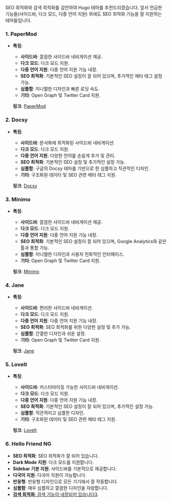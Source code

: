 SEO 최적화와 검색 최적화를 감안하여 Hugo 테마를 추천드리겠습니다. 앞서 언급한 기능들(사이드바, 다크 모드, 다중 언어 지원) 외에도 SEO 최적화 기능을 잘 지원하는 테마들입니다.

### 1. **PaperMod**

- **특징**:
    
    - **사이드바**: 깔끔한 사이드바 네비게이션 제공.
    - **다크 모드**: 다크 모드 지원.
    - **다중 언어 지원**: 다중 언어 지원 기능 내장.
    - **SEO 최적화**: 기본적인 SEO 설정이 잘 되어 있으며, 추가적인 메타 태그 설정 가능.
    - **심플함**: 미니멀한 디자인과 빠른 로딩 속도.
    - **기타**: Open Graph 및 Twitter Card 지원.
    
    **링크**: [PaperMod](https://github.com/adityatelange/hugo-PaperMod)
    

### 2. **Docsy**

- **특징**:
    
    - **사이드바**: 문서화에 최적화된 사이드바 네비게이션.
    - **다크 모드**: 다크 모드 지원.
    - **다중 언어 지원**: 다양한 언어를 손쉽게 추가 및 관리.
    - **SEO 최적화**: 기본적인 SEO 설정 및 추가적인 설정 가능.
    - **심플함**: 구글의 Docsy 테마를 기반으로 한 심플하고 직관적인 디자인.
    - **기타**: 구조화된 데이터 및 SEO 관련 메타 태그 지원.
    
    **링크**: [Docsy](https://github.com/google/docsy)
    

### 3. **Minimo**

- **특징**:
    
    - **사이드바**: 깔끔한 사이드바 네비게이션 제공.
    - **다크 모드**: 다크 모드 지원.
    - **다중 언어 지원**: 다중 언어 지원 기능 내장.
    - **SEO 최적화**: 기본적인 SEO 설정이 잘 되어 있으며, Google Analytics와 같은 툴과 통합 가능.
    - **심플함**: 미니멀한 디자인과 사용자 친화적인 인터페이스.
    - **기타**: Open Graph 및 Twitter Card 지원.
    
    **링크**: [Minimo](https://github.com/MunifTanjim/minimo)
    

### 4. **Jane**

- **특징**:
    
    - **사이드바**: 편리한 사이드바 네비게이션.
    - **다크 모드**: 다크 모드 지원.
    - **다중 언어 지원**: 다중 언어 지원 기능 내장.
    - **SEO 최적화**: SEO 최적화를 위한 다양한 설정 및 추가 가능.
    - **심플함**: 간결한 디자인과 쉬운 설정.
    - **기타**: Open Graph 및 Twitter Card 지원.
    
    **링크**: [Jane](https://github.com/xianmin/hugo-theme-jane)
    

### 5. **LoveIt**

- **특징**:
    
    - **사이드바**: 커스터마이징 가능한 사이드바 네비게이션.
    - **다크 모드**: 다크 모드 지원.
    - **다중 언어 지원**: 다중 언어 지원 기능 내장.
    - **SEO 최적화**: 기본적인 SEO 설정이 잘 되어 있으며, 추가적인 설정 가능.
    - **심플함**: 직관적이고 심플한 디자인.
    - **기타**: 구조화된 데이터 및 SEO 관련 메타 태그 지원.
    
    **링크**: [LoveIt](https://github.com/dillonzq/LoveIt)

### 6. **Hello Friend NG**

- **SEO 최적화**: SEO 최적화가 잘 되어 있습니다.
- **Dark Mode 지원**: 다크 모드를 지원합니다.
- **Sidebar 기본 지원**: 사이드바를 기본적으로 제공합니다.
- **다국어 지원**: 다국어 지원이 가능합니다.
- **반응형**: 반응형 디자인으로 모든 기기에서 잘 작동합니다.
- **심플함**: 매우 심플하고 깔끔한 디자인을 자랑합니다.
- [**검색 최적화**: 검색 기능이 내장되어 있습니다](https://themes.gohugo.io/)[3](https://cloudcannon.com/blog/top-10-hugo-themes-for-2022/).
